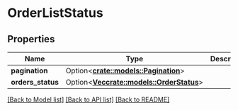 # OrderListStatus

## Properties

Name | Type | Description | Notes
------------ | ------------- | ------------- | -------------
**pagination** | Option<[**crate::models::Pagination**](Pagination.md)> |  | [optional]
**orders_status** | Option<[**Vec<crate::models::OrderStatus>**](OrderStatus.md)> |  | [optional]

[[Back to Model list]](../README.md#documentation-for-models) [[Back to API list]](../README.md#documentation-for-api-endpoints) [[Back to README]](../README.md)


